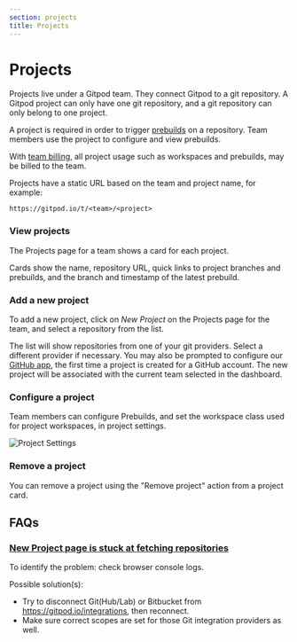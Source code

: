 ```yaml
---
section: projects
title: Projects
---
```


<script context="module">
  export const prerender = true;
</script>

# Projects

Projects live under a Gitpod team. They connect Gitpod to a git repository. A Gitpod project can only have one git repository, and a git repository can only belong to one project.

A project is required in order to trigger [prebuilds](/docs/configure/projects/prebuilds) on a repository. Team members use the project to configure and view prebuilds.

With [team billing](/docs/configure/billing#configure-team-billing), all project usage such as workspaces and prebuilds, may be billed to the team.

Projects have a static URL based on the team and project name, for example:

`https://gitpod.io/t/<team>/<project>`

### View projects

The Projects page for a team shows a card for each project.

Cards show the name, repository URL, quick links to project branches and prebuilds, and the branch and timestamp of the latest prebuild.

### Add a new project

To add a new project, click on _New Project_ on the Projects page for the team, and select a repository from the list.

The list will show repositories from one of your git providers. Select a different provider if necessary. You may also be prompted to configure our [GitHub app](/docs/configure/authentication/github#authorizing-github-webhooks), the first time a project is created for a GitHub account. The new project will be associated with the current team selected in the dashboard.

### Configure a project

Team members can configure Prebuilds, and set the workspace class used for project workspaces, in project settings.

![Project Settings](../../../static/images/docs/project-settings.png)

### Remove a project

You can remove a project using the "Remove project" action from a project card.


## FAQs

### [New Project page is stuck at fetching repositories](https://discord.com/channels/816244985187008514/1056255866791272488)
<!-- DISCORD_BOT_FAQ - DO NOT REMOVE -->

To identify the problem: check browser console logs.

Possible solution(s):

- Try to disconnect Git(Hub/Lab) or Bitbucket from https://gitpod.io/integrations, then reconnect.
- Make sure correct scopes are set for those Git integration providers as well.
